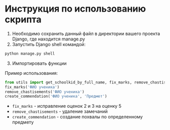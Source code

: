 # Инструкция по использованию скрипта

1. Необходимо сохранить данный файл в директории вашего проекта Django, где находится manage.py
2. Запустить Django shell командой:
```python
python manage.py shell
```
3. Импортировать функции

Пример использования:
```python
from utils import get_schoolkid_by_full_name, fix_marks, remove_chastisements, create_commendation
fix_marks('ФИО ученика')
remove_chastisements('ФИО ученика')
create_commendation('ФИО ученика', 'Предмет')
```
- `fix_marks` - исправление оценок 2 и 3 на оценку 5
- `remove_chastisements` - удаление замечаний
- `create_commendation` - создание похвалы по определенному предмету
